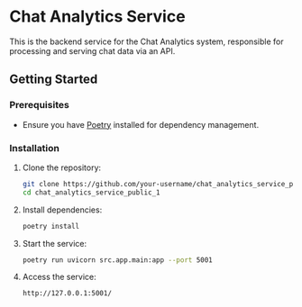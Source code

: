 # Chat Analytics Service

This is the backend service for the Chat Analytics system, responsible for processing and serving chat data via an API.

## Getting Started

### Prerequisites
- Ensure you have [Poetry](https://python-poetry.org/) installed for dependency management.

### Installation

1. Clone the repository:
    ```bash
    git clone https://github.com/your-username/chat_analytics_service_public_1.git
    cd chat_analytics_service_public_1
    ```

2. Install dependencies:
    ```bash
    poetry install
    ```

3. Start the service:
    ```bash
    poetry run uvicorn src.app.main:app --port 5001
    ```

4. Access the service:
    ```
    http://127.0.0.1:5001/
    ```
